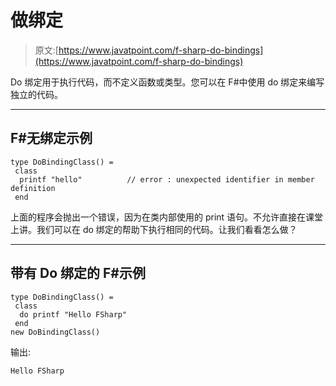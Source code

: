 # 做绑定

> 原文:[https://www.javatpoint.com/f-sharp-do-bindings](https://www.javatpoint.com/f-sharp-do-bindings)

Do 绑定用于执行代码，而不定义函数或类型。您可以在 F#中使用 do 绑定来编写独立的代码。

* * *

## F#无绑定示例

```
type DoBindingClass() = 
 class
  printf "hello"          // error : unexpected identifier in member definition
 end

```

上面的程序会抛出一个错误，因为在类内部使用的 print 语句。不允许直接在课堂上讲。我们可以在 do 绑定的帮助下执行相同的代码。让我们看看怎么做？

* * *

## 带有 Do 绑定的 F#示例

```
type DoBindingClass() = 
 class
  do printf "Hello FSharp"   
 end
new DoBindingClass()

```

输出:

```
Hello FSharp

```